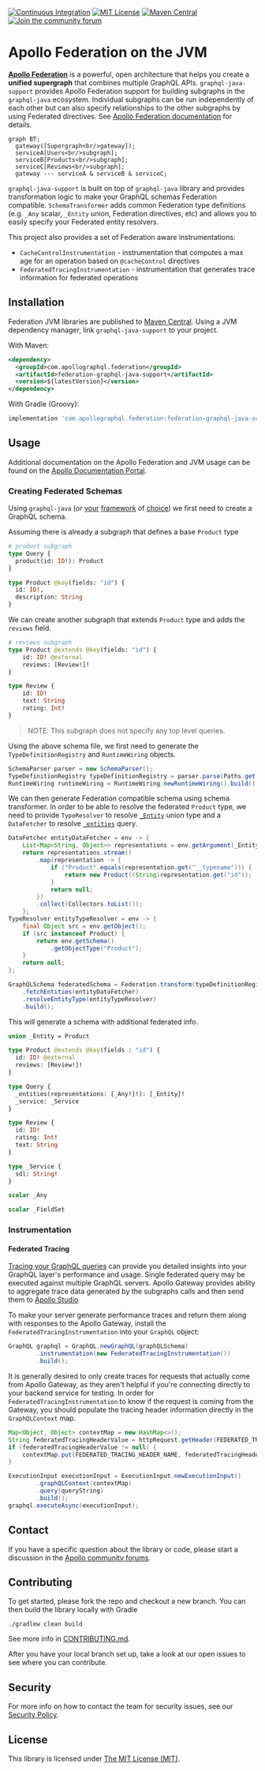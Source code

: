 [![Continuous Integration](https://github.com/apollographql/federation-jvm/workflows/Continuous%20Integration/badge.svg)](https://github.com/apollographql/federation-jvm/actions?query=workflow%3A%22Continuous+Integration%22)
[![MIT License](https://img.shields.io/github/license/apollographql/federation-jvm.svg)](LICENSE)
[![Maven Central](https://img.shields.io/maven-central/v/com.apollographql.federation/federation-graphql-java-support.svg)](https://maven-badges.herokuapp.com/maven-central/com.apollographql.federation/federation-graphql-java-support)
[![Join the community forum](https://img.shields.io/badge/join%20the%20community-forum-blueviolet)](https://community.apollographql.com)

# Apollo Federation on the JVM

[**Apollo Federation**](https://www.apollographql.com/docs/federation/) is a powerful, open architecture that helps you create a **unified supergraph** that combines multiple GraphQL APIs.
`graphql-java-support` provides Apollo Federation support for building subgraphs in the `graphql-java` ecosystem. Individual subgraphs can be run independently of each other but can also specify
relationships to the other subgraphs by using Federated directives. See [Apollo Federation documentation](https://www.apollographql.com/docs/federation/) for details.

```mermaid
graph BT;
  gateway([Supergraph<br/>gateway]);
  serviceA[Users<br/>subgraph];
  serviceB[Products<br/>subgraph];
  serviceC[Reviews<br/>subgraph];
  gateway --- serviceA & serviceB & serviceC;
```

`graphql-java-support` is built on top of `graphql-java` library and provides transformation logic to make your GraphQL schemas Federation compatible. `SchemaTransformer` adds common Federation
type definitions (e.g. `_Any` scalar, `_Entity` union, Federation directives, etc) and allows you to easily specify your Federated entity resolvers.

This project also provides a set of Federation aware instrumentations:

* `CacheControlInstrumentation` - instrumentation that computes a max age for an operation based on `@cacheControl` directives
* `FederatedTracingInstrumentation` - instrumentation that generates trace information for federated operations

## Installation

Federation JVM libraries are published to [Maven Central](https://search.maven.org/search?q=g:com.apollographql.federation%20AND%20a:federation-graphql-java-support).
Using a JVM dependency manager, link `graphql-java-support` to your project.

With Maven:

```xml
<dependency>
  <groupId>com.apollographql.federation</groupId>
  <artifactId>federation-graphql-java-support</artifactId>
  <version>${latestVersion}</version>
</dependency>
```

With Gradle (Groovy):

```groovy
implementation 'com.apollographql.federation:federation-graphql-java-support:$latestVersion'
```

## Usage

Additional documentation on the Apollo Federation and JVM usage can be found on the [Apollo Documentation Portal](https://www.apollographql.com/docs/federation/).

### Creating Federated Schemas

Using `graphql-java` (or [your](https://docs.spring.io/spring-graphql/docs/current/reference/html/) [framework](https://netflix.github.io/dgs/) of [choice](https://www.graphql-java-kickstart.com/spring-boot/))
we first need to create a GraphQL schema.

Assuming there is already a subgraph that defines a base `Product` type

```graphql
# product subgraph
type Query {
  product(id: ID!): Product
}

type Product @key(fields: "id") {
  id: ID!,
  description: String
}
```

We can create another subgraph that extends `Product` type and adds the `reviews` field.

```graphql
# reviews subgraph
type Product @extends @key(fields: "id") {
    id: ID! @external
    reviews: [Review!]!
}

type Review {
    id: ID!
    text: String
    rating: Int!
}
```

>NOTE: This subgraph does not specify any top level queries.

Using the above schema file, we first need to generate the `TypeDefinitionRegistry` and `RuntimeWiring` objects.

```java
SchemaParser parser = new SchemaParser();
TypeDefinitionRegistry typeDefinitionRegistry = parser.parse(Paths.get("schema.graphqls").toFile());
RuntimeWiring runtimeWiring = RuntimeWiring.newRuntimeWiring().build();
```

We can then generate Federation compatible schema using schema transformer. In order to be able to resolve the federated `Product` type, we need to provide `TypeResolver` to resolve [`_Entity`](https://www.apollographql.com/docs/federation/federation-spec/#union-_entity)
union type and a `DataFetcher` to resolve [`_entities`](https://www.apollographql.com/docs/federation/federation-spec/#query_entities) query.

```java
DataFetcher entityDataFetcher = env -> {
    List<Map<String, Object>> representations = env.getArgument(_Entity.argumentName);
    return representations.stream()
        .map(representation -> {
            if ("Product".equals(representation.get("__typename"))) {
                return new Product((String)representation.get("id"));
            }
            return null;
        })
        .collect(Collectors.toList());
    };
TypeResolver entityTypeResolver = env -> {
    final Object src = env.getObject();
    if (src instanceof Product) {
        return env.getSchema()
            .getObjectType("Product");
    }
    return null;
};

GraphQLSchema federatedSchema = Federation.transform(typeDefinitionRegistry, runtimeWiring)
    .fetchEntities(entityDataFetcher)
    .resolveEntityType(entityTypeResolver)
    .build();
```

This will generate a schema with additional federated info.

```graphql
union _Entity = Product

type Product @extends @key(fields : "id") {
  id: ID! @external
  reviews: [Review!]!
}

type Query {
  _entities(representations: [_Any!]!): [_Entity]!
  _service: _Service
}

type Review {
  id: ID!
  rating: Int!
  text: String
}

type _Service {
  sdl: String!
}

scalar _Any

scalar _FieldSet
```

### Instrumentation

#### Federated Tracing

[Tracing your GraphQL queries](https://www.apollographql.com/docs/federation/metrics) can provide you detailed insights into your GraphQL layer's performance and usage. Single federated query may
be executed against multiple GraphQL servers. Apollo Gateway provides ability to aggregate trace data generated by the subgraphs calls and then send them to [Apollo Studio](https://www.apollographql.com/docs/studio/)

To make your server generate performance traces and return them along with responses to the Apollo Gateway, install the `FederatedTracingInstrumentation` into your `GraphQL` object:

```java
GraphQL graphql = GraphQL.newGraphQL(graphQLSchema)
        .instrumentation(new FederatedTracingInstrumentation())
        .build();
```

It is generally desired to only create traces for requests that actually come from Apollo Gateway, as they aren't helpful if you're connecting directly to your backend service for testing. In order
for `FederatedTracingInstrumentation` to know if the request is coming from the Gateway, you should populate the tracing header information directly in the `GraphQLContext` map.

```java
Map<Object, Object> contextMap = new HashMap<>();
String federatedTracingHeaderValue = httpRequest.getHeader(FEDERATED_TRACING_HEADER_NAME);
if (federatedTracingHeaderValue != null) {
    contextMap.put(FEDERATED_TRACING_HEADER_NAME, federatedTracingHeaderValue);
}

ExecutionInput executionInput = ExecutionInput.newExecutionInput()
        .graphQLContext(contextMap)
        .query(queryString)
        .build();
graphql.executeAsync(executionInput);
```

## Contact

If you have a specific question about the library or code, please start a discussion in the [Apollo community forums](https://community.apollographql.com/).

## Contributing

To get started, please fork the repo and checkout a new branch. You can then build the library locally with Gradle

```shell
./gradlew clean build
```

See more info in [CONTRIBUTING.md](CONTRIBUTING.md).

After you have your local branch set up, take a look at our open issues to see where you can contribute.

## Security

For more info on how to contact the team for security issues, see our [Security Policy](https://github.com/apollographql/federation-jvm/security/policy).

## License

This library is licensed under [The MIT License (MIT)](LICENSE).
